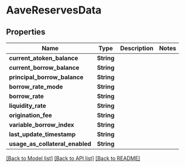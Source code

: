 # AaveReservesData

## Properties

Name | Type | Description | Notes
------------ | ------------- | ------------- | -------------
**current_atoken_balance** | **String** |  | 
**current_borrow_balance** | **String** |  | 
**principal_borrow_balance** | **String** |  | 
**borrow_rate_mode** | **String** |  | 
**borrow_rate** | **String** |  | 
**liquidity_rate** | **String** |  | 
**origination_fee** | **String** |  | 
**variable_borrow_index** | **String** |  | 
**last_update_timestamp** | **String** |  | 
**usage_as_collateral_enabled** | **String** |  | 

[[Back to Model list]](../README.md#documentation-for-models) [[Back to API list]](../README.md#documentation-for-api-endpoints) [[Back to README]](../README.md)


